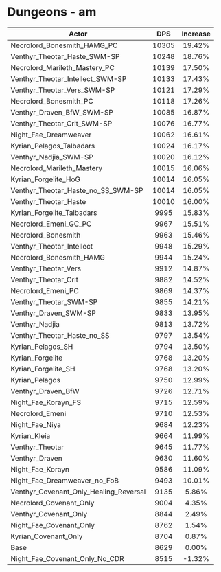 # Dungeons - am
| Actor | DPS | Increase |
|---|:---:|:---:|
|Necrolord_Bonesmith_HAMG_PC|10305|19.42%|
|Venthyr_Theotar_Haste_SWM-SP|10248|18.76%|
|Necrolord_Marileth_Mastery_PC|10139|17.50%|
|Venthyr_Theotar_Intellect_SWM-SP|10133|17.43%|
|Venthyr_Theotar_Vers_SWM-SP|10121|17.29%|
|Necrolord_Bonesmith_PC|10118|17.26%|
|Venthyr_Draven_BfW_SWM-SP|10085|16.87%|
|Venthyr_Theotar_Crit_SWM-SP|10076|16.77%|
|Night_Fae_Dreamweaver|10062|16.61%|
|Kyrian_Pelagos_Talbadars|10024|16.17%|
|Venthyr_Nadjia_SWM-SP|10020|16.12%|
|Necrolord_Marileth_Mastery|10015|16.06%|
|Kyrian_Forgelite_HoG|10014|16.05%|
|Venthyr_Theotar_Haste_no_SS_SWM-SP|10014|16.05%|
|Venthyr_Theotar_Haste|10010|16.00%|
|Kyrian_Forgelite_Talbadars|9995|15.83%|
|Necrolord_Emeni_GC_PC|9967|15.51%|
|Necrolord_Bonesmith|9963|15.46%|
|Venthyr_Theotar_Intellect|9948|15.29%|
|Necrolord_Bonesmith_HAMG|9944|15.24%|
|Venthyr_Theotar_Vers|9912|14.87%|
|Venthyr_Theotar_Crit|9882|14.52%|
|Necrolord_Emeni_PC|9869|14.37%|
|Venthyr_Theotar_SWM-SP|9855|14.21%|
|Venthyr_Draven_SWM-SP|9833|13.95%|
|Venthyr_Nadjia|9813|13.72%|
|Venthyr_Theotar_Haste_no_SS|9797|13.54%|
|Kyrian_Pelagos_SH|9794|13.50%|
|Kyrian_Forgelite|9768|13.20%|
|Kyrian_Forgelite_SH|9768|13.20%|
|Kyrian_Pelagos|9750|12.99%|
|Venthyr_Draven_BfW|9726|12.71%|
|Night_Fae_Korayn_FS|9715|12.59%|
|Necrolord_Emeni|9710|12.53%|
|Night_Fae_Niya|9684|12.23%|
|Kyrian_Kleia|9664|11.99%|
|Venthyr_Theotar|9645|11.77%|
|Venthyr_Draven|9630|11.60%|
|Night_Fae_Korayn|9586|11.09%|
|Night_Fae_Dreamweaver_no_FoB|9493|10.01%|
|Venthyr_Covenant_Only_Healing_Reversal|9135|5.86%|
|Necrolord_Covenant_Only|9004|4.35%|
|Venthyr_Covenant_Only|8844|2.49%|
|Night_Fae_Covenant_Only|8762|1.54%|
|Kyrian_Covenant_Only|8704|0.87%|
|Base|8629|0.00%|
|Night_Fae_Covenant_Only_No_CDR|8515|-1.32%|
